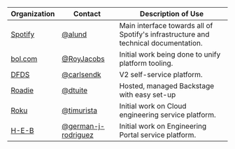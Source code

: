 | Organization                       | Contact                                                      | Description of Use                                                                  |
| ---------------------------------- | ------------------------------------------------------------ | ----------------------------------------------------------------------------------- |
| [Spotify](https://www.spotify.com) | [@alund](https://github.com/alund)                           | Main interface towards all of Spotify's infrastructure and technical documentation. |
| [bol.com](https://www.bol.com)     | [@RoyJacobs](https://github.com/RoyJacobs)                   | Initial work being done to unify platform tooling.                                  |
| [DFDS](https://www.dfds.com)       | [@carlsendk](https://github.com/carlsendk)                   | V2 self-service platform.                                                           |
| [Roadie](https://roadie.io)        | [@dtuite](https://github.com/dtuite)                         | Hosted, managed Backstage with easy set-up                                          |
| [Roku](https://www.roku.com)       | [@timurista](https://github.com/timurista)                   | Initial work on Cloud engineering service platform.                                 |
| [H-E-B](https://www.heb.com)       | [@german-j-rodriguez](https://github.com/german-j-rodriguez) | Initial work on Engineering Portal service platform.                                |
